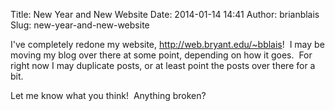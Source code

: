 Title: New Year and New Website
Date: 2014-01-14 14:41
Author: brianblais
Slug: new-year-and-new-website

I've completely redone my website, <http://web.bryant.edu/~bblais>!  I
may be moving my blog over there at some point, depending on how it
goes.  For right now I may duplicate posts, or at least point the posts
over there for a bit.  

Let me know what you think!  Anything broken?
